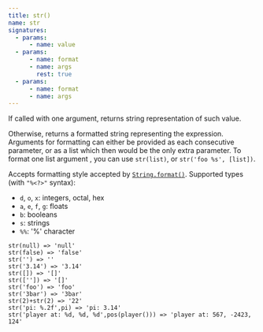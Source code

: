 ```yaml
---
title: str()
name: str
signatures:
  - params:
      - name: value
  - params:
      - name: format
      - name: args
        rest: true
  - params:
      - name: format
      - name: args
---
```


If called with one argument, returns string representation of such value.

Otherwise, returns a formatted string representing the expression. Arguments for
formatting can either be provided as each consecutive parameter, or as a list
which then would be the only extra parameter. To format one list argument , you
can use `str(list)`, or `str('foo %s', [list])`.

Accepts formatting style accepted by [`String.format()`]. Supported types (with
`"%<?>"` syntax):

- `d`, `o`, `x`: integers, octal, hex
- `a`, `e`, `f`, `g`: floats
- `b`: booleans
- `s`: strings
- `%%`: '%' character

```scarpet
str(null) => 'null'
str(false) => 'false'
str('') => ''
str('3.14') => '3.14'
str([]) => '[]'
str(['']) => '[]'
str('foo') => 'foo'
str('3bar') => '3bar'
str(2)+str(2) => '22'
str('pi: %.2f',pi) => 'pi: 3.14'
str('player at: %d, %d, %d',pos(player())) => 'player at: 567, -2423, 124'
```

[`String.format()`]: https://docs.oracle.com/en/java/javase/17/docs/api/java.base/java/lang/String.html#format(java.lang.String,java.lang.Object...)
